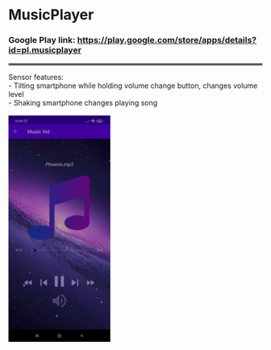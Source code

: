 # MusicPlayer

### Google Play link: https://play.google.com/store/apps/details?id=pl.musicplayer
<hr style="border:2px solid gray"> </hr>
Sensor features: </br>
- Tilting smartphone while holding volume change button, changes volume level </br>
- Shaking smartphone changes playing song </br>
</br>
<img src="https://github.com/danielChrzanowski/MusicPlayer/blob/master/screen.jpg" width="40%" height="40%">
